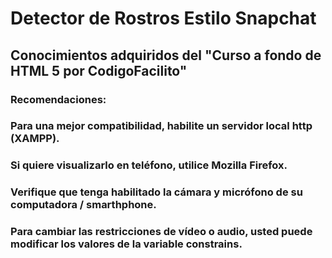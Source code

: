 # Detector de Rostros Estilo Snapchat
## Conocimientos adquiridos del "Curso a fondo de HTML 5 por CodigoFacilito"
### Recomendaciones:
### Para una mejor compatibilidad, habilite un servidor local http (XAMPP).
### Si quiere visualizarlo en teléfono, utilice Mozilla Firefox.
### Verifique que tenga habilitado la cámara y micrófono de su computadora / smarthphone.
### Para cambiar las restricciones de vídeo o audio, usted puede modificar los valores de la variable constrains.

